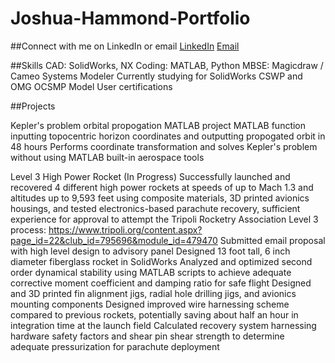 # Joshua-Hammond-Portfolio
##Connect with me on LinkedIn or email
[LinkedIn](https://www.linkedin.com/in/joshua-hammond-gatech3825/)
[Email](mailto:jhammond45@gatech.edu)


##Skills
CAD: SolidWorks, NX
Coding: MATLAB, Python
MBSE: Magicdraw / Cameo Systems Modeler
Currently studying for SolidWorks CSWP and OMG OCSMP Model User certifications


##Projects

Kepler's problem orbital propogation MATLAB project
  MATLAB function inputting topocentric horizon coordinates and outputting propogated orbit in 48 hours
  Performs coordinate transformation and solves Kepler's problem without using MATLAB built-in aerospace tools
  
Level 3 High Power Rocket (In Progress)
  Successfully launched and recovered 4 different high power rockets at speeds of up to Mach 1.3 and altitudes up to 9,593 feet using composite materials, 3D printed avionics housings, and tested electronics-based parachute recovery, sufficient experience for approval to attempt the Tripoli Rocketry Association Level 3 process: https://www.tripoli.org/content.aspx?page_id=22&club_id=795696&module_id=479470 
  Submitted email proposal with high level design to advisory panel
  Designed 13 foot tall, 6 inch diameter fiberglass rocket in SolidWorks
  Analyzed and optimized second order dynamical stability using MATLAB scripts to achieve adequate corrective moment coefficient and damping ratio for safe flight
  Designed and 3D printed fin alignment jigs, radial hole drilling jigs, and avionics mounting components
  Designed improved wire harnessing scheme compared to previous rockets, potentially saving about half an hour in integration time at the launch field
  Calculated recovery system harnessing hardware safety factors and shear pin shear strength to determine adequate pressurization for parachute deployment

  
